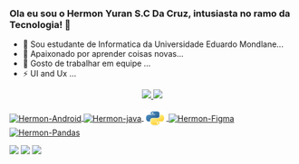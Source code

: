 ### Ola eu sou o Hermon Yuran S.C Da Cruz, intusiasta no ramo da Tecnologia! 👋


- 🔭 Sou estudante de Informatica da Universidade Eduardo Mondlane...
- 🌱 Apaixonado por aprender coisas novas...
- 👯 Gosto de trabalhar em equipe  ...
- ⚡ UI and Ux  ...

<div align="center">
  <a href="https://github.com/rafaballerini">
  <img height="150em" src="https://github-readme-stats.vercel.app/api?username=HermonYurandaCruz&show_icons=true&theme=dracula&include_all_commits=true&count_private=true"/>
  <img height="150em" src="https://github-readme-stats.vercel.app/api/top-langs/?username=HermonYurandaCruz&layout=compact&langs_count=7&theme=dracula"/>
</div>


<div style="display: inline_block"><br>
  <img align="center" alt="Hermon-Android" height="30" width="40" src="https://cdn.jsdelivr.net/gh/devicons/devicon/icons/androidstudio/androidstudio-original.svg">
          
  <img align="center" alt="Hermon-java" height="30" width="40" src="https://cdn.jsdelivr.net/gh/devicons/devicon/icons/java/java-original.svg" >
          
  <img align="center" alt="Hermon-Python" height="30" width="40" src="https://raw.githubusercontent.com/devicons/devicon/master/icons/python/python-original.svg">
  <img align="center" alt="Hermon-Figma" height="30" width="40" src="https://cdn.jsdelivr.net/gh/devicons/devicon/icons/figma/figma-original.svg" >
         
   <img align="center" alt="Hermon-Pandas" height="30" width="40" src="https://cdn.jsdelivr.net/gh/devicons/devicon/icons/pandas/pandas-original-wordmark.svg" >

</div>



  <a href="https://www.instagram.com/hermonsuleimangy/" target="_blank"><img src="https://img.shields.io/badge/-Instagram-%23E4405F?style=for-the-badge&logo=instagram&logoColor=white" target="_blank"></a>
  <a href = "mailto:hermondacruz73@gmail.com"><img src="https://img.shields.io/badge/-Gmail-%23333?style=for-the-badge&logo=gmail&logoColor=white" target="_blank"></a>
  <a href="https://www.linkedin.com/in/hermon-yuran-da-cruz-896034241/" target="_blank"><img src="https://img.shields.io/badge/-LinkedIn-%230077B5?style=for-the-badge&logo=linkedin&logoColor=white" target="_blank"></a> 


          

